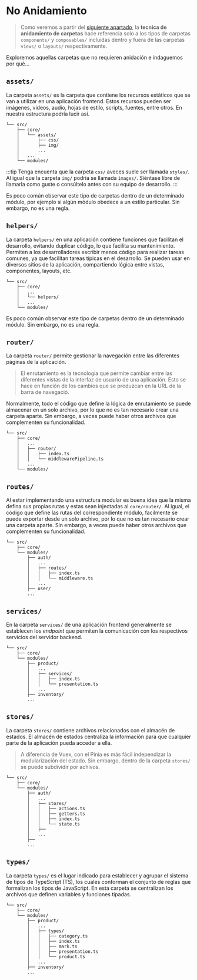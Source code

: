 # No Anidamiento

>Como veremos a partir del [siguiente apartado](./nesting.md), la **tecnica de anidamiento de carpetas** hace referencia solo a los tipos de carpetas `components/` y `composables/` incluidas dentro y fuera de las carpetas `views/` o `layouts/` respectivamente.

Exploremos aquellas carpetas que no requieren anidación e indaguemos por qué...

## `assets/`

La carpeta `assets/` es la carpeta que contiene los recursos estáticos que se van a utilizar en una aplicación frontend. Estos recursos pueden ser imágenes, videos, audio, hojas de estilo, scripts, fuentes, entre otros. En nuestra estructura podría lucir así.

```sh{3,4,5,6}
└── src/
    ├── core/
    │   └── assets/
    │       ├── css/
    │       ├── img/
    │       ...
    │   ...
    └── modules/
```

:::tip
Tenga encuenta que la carpeta `css/` aveces suele ser llamada `styles/`. Al igual que la carpeta `img/` podría se llamada `images/`. Siéntase libre de llamarla como guste o consúltelo antes con su equipo de desarrollo.
:::

Es poco común observar este tipo de carpetas dentro de un determinado módulo, por ejemplo si algún módulo obedece a un estilo particular. Sin embargo, no es una regla.

## `helpers/`

La carpeta `helpers/` en una aplicación contiene funciones que facilitan el desarrollo, evitando duplicar código, lo que facilita su mantenimiento. Permiten a los desarrolladores escribir menos código para realizar tareas comunes, ya que facilitan tareas típicas en el desarrollo. Se pueden usar en diversos sitios de la aplicación, compartiendo lógica entre vistas, componentes, layouts, etc.


```sh{4}
└── src/
    ├── core/
    │   ...
    │   └── helpers/
    │   ...
    └── modules/
```

Es poco común observar este tipo de carpetas dentro de un determinado módulo. Sin embargo, no es una regla.

## `router/`

La carpeta `router/` permite gestionar la navegación entre las diferentes páginas de la aplicación.

>El enrutamiento es la tecnología que permite cambiar entre las diferentes vistas de la interfaz de usuario de una aplicación. Esto se hace en función de los cambios que se produzcan en la URL de la barra de navegació.

Normalmente, todo el código que define la lógica de enrutamiento se puede almacenar en un solo archivo, por lo que no es tan necesario crear una carpeta aparte. Sin embargo, a veces puede haber otros archivos que complementen su funcionalidad.

```sh{5}
└── src/
    ├── core/
    │   ...
    │   ├── router/
    │   │   ├── index.ts
    │   │   └── middlewarePipeline.ts
    │   ...
    └── modules/
```

## `routes/`

Al estar implementando una estructura modular es buena idea que la misma defina sus propias rutas y estas sean injectadas al `core/router/`. Al igual, el código que define las rutas del correspondiente módulo, facilmente se puede exportar desde un solo archivo, por lo que no es tan necesario crear una carpeta aparte. Sin embargo, a veces puede haber otros archivos que complementen su funcionalidad.

```sh{6,7,8}
└── src/
    ├── core/
    └── modules/
        ├── auth/
        │   ...
        │   ├── routes/
        │   │   ├── index.ts
        │   │   └── middleware.ts
        │   ...
        ├── user/
        ...     
```

## `services/`

En la carpeta `services/` de una aplicación frontend generalmente se establecen los _endpoint_ que permiten la comunicación con los respectivos servicios del servidor backend.

```sh{6,7,8}
└── src/
    ├── core/
    └── modules/
        ├── product/
        │   ...
        │   ├── services/
        │   │   ├── index.ts
        │   │   └── presentation.ts
        │   ...
        ├── inventory/
        ...     
```

## `stores/`

La carpeta `stores/` contiene archivos relacionados con el almacén de estados. El almacén de estados centraliza la información para que cualquier parte de la aplicación pueda acceder a ella.

>A diferencia de Vuex, con el Pinia es más fácil independizar la modularización del estado. Sin embargo, dentro de la carpeta `stores/` se puede subdividir por achivos.

```sh{6,7,8,9,10}
└── src/
    ├── core/
    └── modules/
        ├── auth/
        │   ...
        │   ├── stores/
        │   │   ├── actions.ts
        │   │   ├── getters.ts        
        │   │   ├── index.ts
        │   │   └── state.ts
        │   ├──
        │   ...         
        ├── 
        ...     
```

## `types/`

La carpeta `types/` es el lugar indicado para establecer y agrupar el sistema de tipos de TypeScript (TS), los cuales conforman el conjunto de reglas que formalizan los tipos de JavaScript. En esta carpeta se centralizan los archivos que definen variables y funciones tipadas.


```sh{6,7,8,9,10,11}
└── src/
    ├── core/
    └── modules/
        ├── product/
        │   ...
        │   ├── types/
        │   │   ├── category.ts
        │   │   ├── index.ts
        │   │   ├── mark.ts
        │   │   ├── presentation.ts
        │   │   └── product.ts
        │   ...
        ├── inventory/
        ...     
```